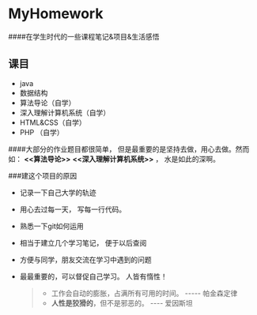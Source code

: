 # MyHomework
####在学生时代的一些课程笔记&项目&生活感悟
## 课目
* java
* 数据结构
* 算法导论（自学）
* 深入理解计算机系统（自学）
* HTML&CSS（自学）
* PHP （自学）

####大部分的作业题目都很简单， 但是最重要的是坚持去做，用心去做。然而如： **<<算法导论>>**  **<<深入理解计算机系统>>** ， 水是如此的深啊。   

###建这个项目的原因
* 记录一下自己大学的轨迹
* 用心去过每一天， 写每一行代码。 
* 熟悉一下git如何运用
* 相当于建立几个学习笔记， 便于以后查阅
* 方便与同学，朋友交流在学习中遇到的问题
* 最最重要的，可以督促自己学习。 人皆有惰性！
 
   > * 工作会自动的膨胀，占满所有可用的时间。 ----- 帕金森定律
   > * **人性是狡猾的**，但不是邪恶的。 ---- 爱因斯坦
